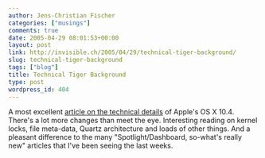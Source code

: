 ```yaml
---
author: Jens-Christian Fischer
categories: ["musings"]
comments: true
date: 2005-04-29 08:01:53+00:00
layout: post
link: http://invisible.ch/2005/04/29/technical-tiger-background/
slug: technical-tiger-background
tags: ["blog"]
title: Technical Tiger Background
type: post
wordpress_id: 404
---
```



A most excellent [article on the technical details](http://arstechnica.com/reviews/os/macosx-10.4.ars/1) of Apple's OS X 10.4. There's a lot more changes than meet the eye. Interesting reading on kernel locks, file meta-data, Quartz architecture and loads of other things. And a pleasant difference to the many "Spotlight/Dashboard, so-what's really new" articles that I've been seeing the last weeks.

